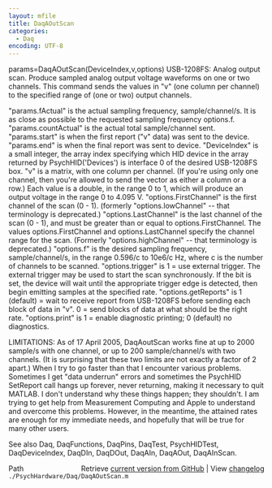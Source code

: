 ```yaml
---
layout: mfile
title: DaqAOutScan
categories:
  - Daq
encoding: UTF-8
---
```


params=DaqAOutScan\(DeviceIndex,v,options\)
USB-1208FS: Analog output scan. Produce sampled analog output voltage
waveforms on one or two channels. This command sends the values in "v"
\(one column per channel\) to the specified range of \(one or two\) output
channels.

"params.fActual" is the actual sampling frequency, sample/channel/s.
      It is as close as possible to the requested sampling frequency
      options.f.
"params.countActual" is the actual total sample/channel sent.
"params.start" is when the first report \("v" data\) was sent to the device.
"params.end" is when the final report was sent to device.
"DeviceIndex" is a small integer, the array index specifying which HID
      device in the array returned by PsychHID\('Devices'\) is interface 0
      of the desired USB-1208FS box.
"v" is a matrix, with one column per channel. \(If you're using only one
      channel, then you're allowed to send the vector as either a column
      or a row.\) Each value is a double, in the range 0 to 1, which will
      produce an output voltage in the range 0 to 4.095 V.
"options.FirstChannel" is the first channel of the scan \(0 - 1\). \(formerly
      "options.lowChannel" -- that terminology is deprecated.\)
"options.LastChannel" is the last channel of the scan \(0 - 1\), and must
      be greater than or equal to options.FirstChannel. The values
      options.FirstChannel and options.LastChannel specify the channel
      range for the scan. \(Formerly "options.highChannel" -- that terminology
      is deprecated.\)
"options.f" is the desired sampling frequency, sample/channel/s, in the
      range 0.596/c to 10e6/c Hz, where c is the number of channels to be
      scanned.
"options.trigger" is 1 = use external trigger. The external trigger
      may be used to start the scan synchronously. If the bit is set, the
      device will wait until the appropriate trigger edge is detected,
      then begin emitting samples at the specified rate.
"options.getReports" is 1 \(default\) = wait to receive report from
      USB-1208FS before sending each block of data in "v". 0 = send
      blocks of data at what should be the right rate.
"options.print" is 1 = enable diagnostic printing; 0 \(default\) no
      diagnostics.

LIMITATIONS: As of 17 April 2005, DaqAoutScan works fine at up to 2000
sample/s with one channel, or up to 200 sample/channel/s with two
channels. \(It is surprising that these two limits are not exactly a
factor of 2 apart.\) When I try to go faster than that I encounter various
problems. Sometimes I get "data underrun" errors and sometimes the
PsychHID SetReport call hangs up forever, never returning, making it
necessary to quit MATLAB. I don't understand why these things happen;
they shouldn't. I am trying to get help from Measurement Computing and
Apple to understand and overcome this problems. However, in the meantime,
the attained rates are enough for my immediate needs, and hopefully that
will be true for many other users.

See also Daq, DaqFunctions, DaqPins, DaqTest, PsychHIDTest,
DaqDeviceIndex, DaqDIn, DaqDOut, DaqAIn, DaqAOut, DaqAInScan.


<div class="code_header" style="text-align:right;">
  <span style="float:left;">Path&nbsp;&nbsp;</span> <span class="counter">Retrieve <a href=
  "https://raw.github.com/Psychtoolbox-3/Psychtoolbox-3/beta/./PsychHardware/Daq/DaqAOutScan.m">current version from GitHub</a> | View <a href=
  "https://github.com/Psychtoolbox-3/Psychtoolbox-3/commits/beta/./PsychHardware/Daq/DaqAOutScan.m">changelog</a></span>
</div>
<div class="code">
  <code>./PsychHardware/Daq/DaqAOutScan.m</code>
</div>
